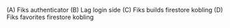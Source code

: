 
(A) Fiks authenticator
(B) Lag login side
(C) Fiks builds firestore kobling
(D) Fiks favorites firestore kobling

